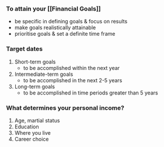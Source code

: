 ### To attain your [[Financial Goals]]
- be specific in defining goals & focus on results
- make goals realistically attainable
- prioritise goals & set a definite time frame

### Target dates
1. Short-term goals
	- to be accomplished within the next year
2. Intermediate-term goals
	- to be accomplished in the next 2-5 years
3. Long-term goals
	- to be accomplished in time periods greater than 5 years

### What determines your personal income?
1. Age, martial status
2. Education
3. Where you live
4. Career choice